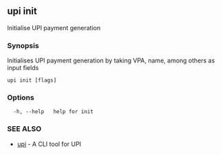 ## upi init

Initialise UPI payment generation

### Synopsis

Initialises UPI payment generation by
taking VPA, name, among others as input fields

```
upi init [flags]
```

### Options

```
  -h, --help   help for init
```

### SEE ALSO

* [upi](upi.md)	 - A CLI tool for UPI


